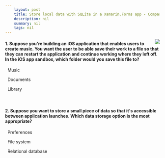 ```yaml
---
    layout: post
    title: Store local data with SQLite in a Xamarin.Forms app - Compare storage options
    description: nil
    summary: nil
    tags: nil
---
```



 <a target="_blank" href="https://docs.microsoft.com/en-us/learn/modules/store-local-data-with-sqlite/2-compare-storage-options/"><i class="fas fa-external-link-alt"></i> </a>
 <img align="right" src="https://docs.microsoft.com/en-us/learn/achievements/xamarin/store-local-data-with-sqlite-badge.svg">
####  1. Suppose you're building an iOS application that enables users to create music. You want the user to be able save their work to a file so that they can restart the application and continue working where they left off. In the iOS app sandbox, which folder would you save this file to?


<i class='far fa-square'></i> &nbsp;&nbsp;Music

<i class='fas fa-check-square' style='color: Dodgerblue;'></i> &nbsp;&nbsp;Documents

<i class='far fa-square'></i> &nbsp;&nbsp;Library
<br />
<br />
<br />

####  2. Suppose you want to store a small piece of data so that it's accessible between application launches. Which data storage option is the most appropriate?


<i class='fas fa-check-square' style='color: Dodgerblue;'></i> &nbsp;&nbsp;Preferences

<i class='far fa-square'></i> &nbsp;&nbsp;File system

<i class='far fa-square'></i> &nbsp;&nbsp;Relational database
<br />
<br />
<br />
